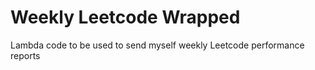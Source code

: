 # Weekly Leetcode Wrapped

Lambda code to be used to send myself weekly Leetcode performance reports